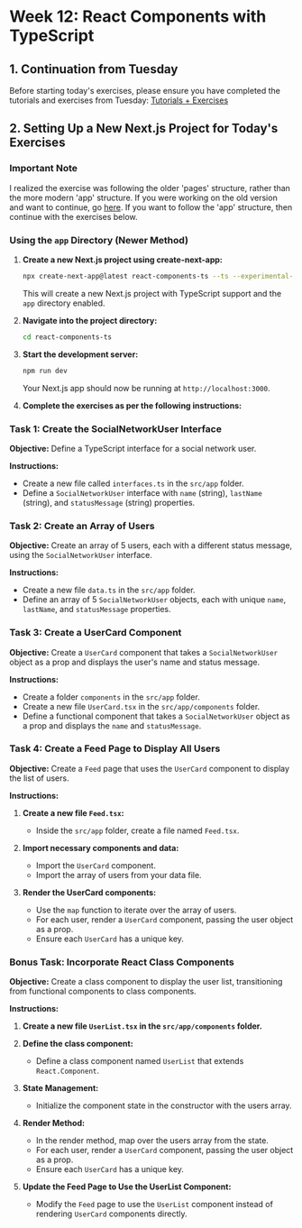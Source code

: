 
# Week 12: React Components with TypeScript

## 1. Continuation from Tuesday
Before starting today's exercises, please ensure you have completed the tutorials and exercises from Tuesday:
[Tutorials + Exercises](https://github.com/StartSteps-Digital-Education-GmbH/Module-3-TypeScript-Frontend-and-Object-Oriented-Programming-Concepts/blob/main/3%20-%20TypeScript%2C%20Frontend%20and%20Object-Oriented%20Programming%20Concepts/Week%2012/1%2C2%20NextJS%20introduction/Afternoon/Tutorials%2BExercises.md)

## 2. Setting Up a New Next.js Project for Today's Exercises

### Important Note

I realized the exercise was following the older 'pages' structure, rather than the more modern 'app' structure. If you were working on the old version and want to continue, go [here](#). If you want to follow the 'app' structure, then continue with the exercises below.


### Using the `app` Directory (Newer Method)

1. **Create a new Next.js project using create-next-app:**
   ```sh
   npx create-next-app@latest react-components-ts --ts --experimental-app
   ```
   This will create a new Next.js project with TypeScript support and the `app` directory enabled.

2. **Navigate into the project directory:**
   ```sh
   cd react-components-ts
   ```

3. **Start the development server:**
   ```sh
   npm run dev
   ```
   Your Next.js app should now be running at `http://localhost:3000`.

4. **Complete the exercises as per the following instructions:**

### Task 1: Create the SocialNetworkUser Interface
**Objective:** Define a TypeScript interface for a social network user.

**Instructions:**
- Create a new file called `interfaces.ts` in the `src/app` folder.
- Define a `SocialNetworkUser` interface with `name` (string), `lastName` (string), and `statusMessage` (string) properties.

### Task 2: Create an Array of Users
**Objective:** Create an array of 5 users, each with a different status message, using the `SocialNetworkUser` interface.

**Instructions:**
- Create a new file `data.ts` in the `src/app` folder.
- Define an array of 5 `SocialNetworkUser` objects, each with unique `name`, `lastName`, and `statusMessage` properties.

### Task 3: Create a UserCard Component
**Objective:** Create a `UserCard` component that takes a `SocialNetworkUser` object as a prop and displays the user's name and status message.

**Instructions:**
- Create a folder `components` in the `src/app` folder.
- Create a new file `UserCard.tsx` in the `src/app/components` folder.
- Define a functional component that takes a `SocialNetworkUser` object as a prop and displays the `name` and `statusMessage`.

### Task 4: Create a Feed Page to Display All Users
**Objective:** Create a `Feed` page that uses the `UserCard` component to display the list of users.

**Instructions:**
1. **Create a new file `Feed.tsx`:**
   - Inside the `src/app` folder, create a file named `Feed.tsx`.

2. **Import necessary components and data:**
   - Import the `UserCard` component.
   - Import the array of users from your data file.

3. **Render the UserCard components:**
   - Use the `map` function to iterate over the array of users.
   - For each user, render a `UserCard` component, passing the user object as a prop.
   - Ensure each `UserCard` has a unique key.

### Bonus Task: Incorporate React Class Components
**Objective:** Create a class component to display the user list, transitioning from functional components to class components.

**Instructions:**
1. **Create a new file `UserList.tsx` in the `src/app/components` folder.**
2. **Define the class component:**
   - Define a class component named `UserList` that extends `React.Component`.

3. **State Management:**
   - Initialize the component state in the constructor with the users array.

4. **Render Method:**
   - In the render method, map over the users array from the state.
   - For each user, render a `UserCard` component, passing the user object as a prop.
   - Ensure each `UserCard` has a unique key.

5. **Update the Feed Page to Use the UserList Component:**
   - Modify the `Feed` page to use the `UserList` component instead of rendering `UserCard` components directly.
